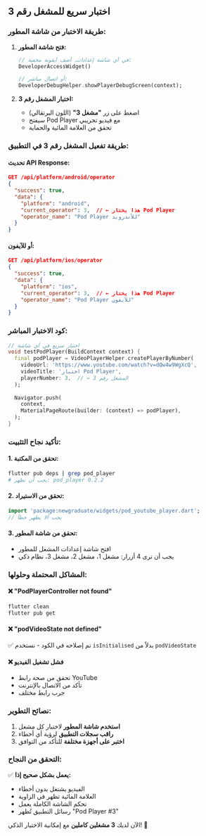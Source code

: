 ## اختبار سريع للمشغل رقم 3

### طريقة الاختبار من شاشة المطور:

1. **فتح شاشة المطور:**
   ```dart
   // في أي شاشة إعدادات، أضف أيقونة مخفية:
   DeveloperAccessWidget()
   
   // أو اتصال مباشر:
   DeveloperDebugHelper.showPlayerDebugScreen(context);
   ```

2. **اختبار المشغل رقم 3:**
   - اضغط على زر **"مشغل 3"** (اللون البرتقالي)
   - سيفتح Pod Player مع فيديو تجريبي
   - تحقق من العلامة المائية والحماية

### طريقة تفعيل المشغل رقم 3 في التطبيق:

#### **تحديث API Response:**
```json
GET /api/platform/android/operator
{
  "success": true,
  "data": {
    "platform": "android",
    "current_operator": 3,  // ← هذا يختار Pod Player
    "operator_name": "Pod Player للأندرويد"
  }
}
```

#### **أو للآيفون:**
```json
GET /api/platform/ios/operator  
{
  "success": true,
  "data": {
    "platform": "ios", 
    "current_operator": 3,  // ← هذا يختار Pod Player
    "operator_name": "Pod Player للآيفون"
  }
}
```

### كود الاختبار المباشر:

```dart
// اختبار سريع في أي شاشة
void testPodPlayer(BuildContext context) {
  final podPlayer = VideoPlayerHelper.createPlayerByNumber(
    videoUrl: 'https://www.youtube.com/watch?v=dQw4w9WgXcQ',
    videoTitle: 'اختبار Pod Player',
    playerNumber: 3,  // ← المشغل رقم 3
  );
  
  Navigator.push(
    context,
    MaterialPageRoute(builder: (context) => podPlayer),
  );
}
```

### تأكيد نجاح التثبيت:

#### **1. تحقق من المكتبة:**
```bash
flutter pub deps | grep pod_player
# يجب أن تظهر: pod_player 0.2.2
```

#### **2. تحقق من الاستيراد:**
```dart
import 'package:newgraduate/widgets/pod_youtube_player.dart';
// يجب ألا يظهر خطأ
```

#### **3. تحقق من شاشة المطور:**
- افتح شاشة إعدادات المشغل للمطور  
- يجب أن ترى 4 أزرار: مشغل 1، مشغل 2، مشغل 3، نظام ذكي

### المشاكل المحتملة وحلولها:

#### **❌ "PodPlayerController not found"**
```bash
flutter clean
flutter pub get
```

#### **❌ "podVideoState not defined"** 
✅ تم إصلاحه في الكود - نستخدم `isInitialised` بدلاً من `podVideoState`

#### **❌ فشل تشغيل الفيديو**
- تحقق من صحة رابط YouTube
- تأكد من الاتصال بالإنترنت  
- جرب رابط مختلف

### نصائح التطوير:

1. **استخدم شاشة المطور** لاختبار كل مشغل
2. **راقب سجلات التطبيق** لرؤية أي أخطاء
3. **اختبر على أجهزة مختلفة** للتأكد من التوافق

### التحقق من النجاح:

✅ **يعمل بشكل صحيح إذا:**
- الفيديو يشتغل بدون أخطاء
- العلامة المائية تظهر في الزاوية
- تحكم الشاشة الكاملة يعمل
- رسائل التطبيق تُظهر "Pod Player #3"

الآن لديك **3 مشغلين كاملين** مع إمكانية الاختيار الذكي! 🎉